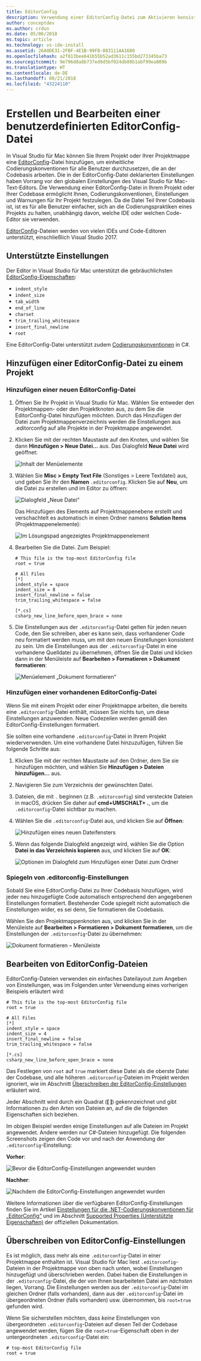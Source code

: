 ```yaml
---
title: EditorConfig
description: Verwendung einer EditorConfig-Datei zum Aktivieren konsistenter Codierungskonventionen für Projekte in Visual Studio für Mac.
author: conceptdev
ms.author: crdun
ms.date: 05/06/2018
ms.topic: article
ms.technology: vs-ide-install
ms.assetid: 26A0DE31-2FBF-4E1B-99FB-083111AA1680
ms.openlocfilehash: a2f813bee641b55b52ad3611c155bd273345ba73
ms.sourcegitcommit: 9e796d8a8b737ed9d5bf024db89b1abf99ea809b
ms.translationtype: HT
ms.contentlocale: de-DE
ms.lasthandoff: 08/21/2018
ms.locfileid: "43224110"
---
```

# <a name="creating-and-editing-a-custom-editorconfig-file"></a>Erstellen und Bearbeiten einer benutzerdefinierten EditorConfig-Datei

In Visual Studio für Mac können Sie Ihrem Projekt oder Ihrer Projektmappe eine [EditorConfig](http://editorconfig.org/)-Datei hinzufügen, um einheitliche Codierungskonventionen für alle Benutzer durchzusetzen, die an der Codebasis arbeiten. Die in der EditorConfig-Datei deklarierten Einstellungen haben Vorrang vor den globalen Einstellungen des Visual Studio für Mac-Text-Editors. Die Verwendung einer EditorConfig-Datei in Ihrem Projekt oder Ihrer Codebase ermöglicht Ihnen, Codierungskonventionen, Einstellungen und Warnungen für Ihr Projekt festzulegen. Da die Datei Teil Ihrer Codebasis ist, ist es für alle Benutzer einfacher, sich an die Codierungspraktiken eines Projekts zu halten, unabhängig davon, welche IDE oder welchen Code-Editor sie verwenden.

[EditorConfig](http://editorconfig.org/)-Dateien werden von vielen IDEs und Code-Editoren unterstützt, einschließlich Visual Studio 2017. 

## <a name="supported-settings"></a>Unterstützte Einstellungen

Der Editor in Visual Studio für Mac unterstützt die gebräuchlichsten [EditorConfig-Eigenschaften](http://editorconfig.org/#supported-properties):

- `indent_style`
- `indent_size`
- `tab_width`
- `end_of_line`
- `charset`
- `trim_trailing_whitespace`
- `insert_final_newline`
- `root`

Eine EditorConfig-Datei unterstützt zudem [Codierungskonventionen](https://docs.microsoft.com/visualstudio/ide/editorconfig-code-style-settings-reference) in C#.

## <a name="add-an-editorconfig-file-to-a-project"></a>Hinzufügen einer EditorConfig-Datei zu einem Projekt

### <a name="adding-a-new-editorconfig-file"></a>Hinzufügen einer neuen EditorConfig-Datei

1. Öffnen Sie Ihr Projekt in Visual Studio für Mac. Wählen Sie entweder den Projektmappen- oder den Projektknoten aus, zu dem Sie die EditorConfig-Datei hinzufügen möchten. Durch das Hinzufügen der Datei zum Projektmappenverzeichnis werden die Einstellungen aus .editorconfig auf alle Projekte in der Projektmappe angewendet. 

2. Klicken Sie mit der rechten Maustaste auf den Knoten, und wählen Sie dann **Hinzufügen > Neue Datei...** aus. Das Dialogfeld **Neue Datei** wird geöffnet:

    ![Inhalt der Menüelemente](media/editorconfig-image0.png)

3. Wählen Sie **Misc > Empty Text File** (Sonstiges > Leere Textdatei) aus, und geben Sie ihr den **Namen** `.editorconfig`. Klicken Sie auf **Neu**, um die Datei zu erstellen und im Editor zu öffnen:

    ![Dialogfeld „Neue Datei“](media/editorconfig-image1.png)

    Das Hinzufügen des Elements auf Projektmappenebene erstellt und verschachtelt es automatisch in einen Ordner namens **Solution Items** (Projektmappenelemente):

    ![Im Lösungspad angezeigtes Projektmappenelement](media/editorconfig-image1a.png)

4. Bearbeiten Sie die Datei. Zum Beispiel:

    ```EditorConfig
    # This file is the top-most EditorConfig file
    root = true

    # All Files
    [*]
    indent_style = space
    indent_size = 8
    insert_final_newline = false
    trim_trailing_whitespace = false

    [*.cs]
    csharp_new_line_before_open_brace = none
    ```

4. Die Einstellungen aus der `.editorconfig`-Datei gelten für jeden neuen Code, den Sie schreiben, aber es kann sein, dass vorhandener Code neu formatiert werden muss, um mit den neuen Einstellungen konsistent zu sein. Um die Einstellungen aus der `.editorconfig`-Datei in eine vorhandene Quelldatei zu übernehmen, öffnen Sie die Datei und klicken dann in der Menüleiste auf **Bearbeiten > Formatieren > Dokument formatieren**:

    ![Menüelement „Dokument formatieren“](media/editorconfig-image2.png)

### <a name="adding-an-existing-editorconfig-file"></a>Hinzufügen einer vorhandenen EditorConfig-Datei

Wenn Sie mit einem Projekt oder einer Projektmappe arbeiten, die bereits eine `.editorconfig`-Datei enthält, müssen Sie nichts tun, um diese Einstellungen anzuwenden. Neue Codezeilen werden gemäß den EditorConfig-Einstellungen formatiert. 

Sie sollten eine vorhandene `.editorconfig`-Datei in Ihrem Projekt wiederverwenden. Um eine vorhandene Datei hinzuzufügen, führen Sie folgende Schritte aus:

1. Klicken Sie mit der rechten Maustaste auf den Ordner, dem Sie sie hinzufügen möchten, und wählen Sie **Hinzufügen > Dateien hinzufügen...** aus.

2. Navigieren Sie zum Verzeichnis der gewünschten Datei. 

3. Dateien, die mit `.` beginnen (z.B. `.editorconfig`) sind versteckte Dateien in macOS, drücken Sie daher auf **cmd+UMSCHALT+ .**, um die `.editorconfig`-Datei sichtbar zu machen.

4. Wählen Sie die `.editorconfig`-Datei aus, und klicken Sie auf **Öffnen**:

    ![Hinzufügen eines neuen Dateifensters](media/editorconfig-image3b.png)

5. Wenn das folgende Dialogfeld angezeigt wird, wählen Sie die Option **Datei in das Verzeichnis kopieren** aus, und klicken Sie auf **OK**:

    ![Optionen im Dialogfeld zum Hinzufügen einer Datei zum Ordner](media/editorconfig-image3.png)

### <a name="reflecting-editorconfig-settings"></a>Spiegeln von .editorconfig-Einstellungen

Sobald Sie eine EditorConfig-Datei zu Ihrer Codebasis hinzufügen, wird jeder neu hinzugefügte Code automatisch entsprechend den angegebenen Einstellungen formatiert. Bestehender Code spiegelt nicht automatisch die Einstellungen wider, es sei denn, Sie formatieren die Codebasis.

Wählen Sie den Projektmappenknoten aus, und klicken Sie in der Menüleiste auf **Bearbeiten > Formatieren > Dokument formatieren**, um die Einstellungen der `.editorconfig`-Datei zu übernehmen:

![Dokument formatieren – Menüleiste](media/editorconfig-image3a.png)

## <a name="editing-an-editorconfig-file"></a>Bearbeiten von EditorConfig-Dateien


EditorConfig-Dateien verwenden ein einfaches Dateilayout zum Angeben von Einstellungen, was im Folgenden unter Verwendung eines vorherigen Beispiels erläutert wird:


```EditorConfig
# This file is the top-most EditorConfig file
root = true

# All Files
[*]
indent_style = space
indent_size = 4
insert_final_newline = false
trim_trailing_whitespace = false

[*.cs]
csharp_new_line_before_open_brace = none
```

Das Festlegen von `root` auf `true` markiert diese Datei als die oberste Datei der Codebase, und alle höheren `.editorconfig`-Dateien im Projekt werden ignoriert, wie im Abschnitt [Überschreiben der EditorConfig-Einstellungen](#override-editorconfig-settings) erläutert wird.

Jeder Abschnitt wird durch ein Quadrat (**[ ]**) gekennzeichnet und gibt Informationen zu den Arten von Dateien an, auf die die folgenden Eigenschaften sich beziehen.

Im obigen Beispiel werden einige Einstellungen auf alle Dateien im Projekt angewendet. Andere werden nur C#-Dateien hinzugefügt. Die folgenden Screenshots zeigen den Code vor und nach der Anwendung der `.editorconfig`-Einstellung:

**Vorher**:

![Bevor die EditorConfig-Einstellungen angewendet wurden](media/editorconfig-image4.png)

**Nachher**:

![Nachdem die EditorConfig-Einstellungen angewendet wurden](media/editorconfig-image5.png)

Weitere Informationen über die verfügbaren EditorConfig-Einstellungen finden Sie im Artikel [Einstellungen für die .NET-Codierungskonventionen für „EditorConfig“](https://docs.microsoft.com/visualstudio/ide/editorconfig-code-style-settings-reference) und im Abschnitt [Supported Properties (Unterstützte Eigenschaften)](http://editorconfig.org/#supported-properties) der offiziellen Dokumentation.

## <a name="override-editorconfig-settings"></a>Überschreiben von EditorConfig-Einstellungen

Es ist möglich, dass mehr als eine `.editorconfig`-Datei in einer Projektmappe enthalten ist. Visual Studio für Mac liest `.editorconfig`-Dateien in der Projektmappe von oben nach unten, wobei Einstellungen hinzugefügt und überschrieben werden. Dabei haben die Einstellungen in der `.editorconfig`-Datei, die der von Ihnen bearbeiteten Datei am _nächsten_ liegen, Vorrang. Die Einstellungen werden aus der `.editorconfig`-Datei im gleichen Ordner (falls vorhanden), dann aus der `.editorconfig`-Datei im übergeordneten Ordner (falls vorhanden) usw. übernommen, bis `root=true` gefunden wird.  

Wenn Sie sicherstellen möchten, dass _keine_ Einstellungen von übergeordneten `.editorconfig`-Dateien auf diesen Teil der Codebase angewendet werden, fügen Sie die `root=true`-Eigenschaft oben in der untergeordneten `.editorconfig`-Datei ein:

```EditorConfig
# top-most EditorConfig file
root = true
```
